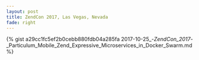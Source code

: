 ```yaml
---
layout: post
title: ZendCon 2017, Las Vegas, Nevada
fade: right
---
```

{% gist a29cc1fc5ef2b0cebb880fdb04a285fa 2017-10-25_-_ZendCon_2017_-_Particulum_Mobile_Zend_Expressive_Microservices_in_Docker_Swarm.md %}

